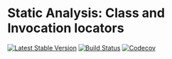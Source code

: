 Static Analysis: Class and Invocation locators
================================
[![Latest Stable Version](https://poser.pugx.org/spiral/tokenizer/version)](https://packagist.org/packages/spiral/tokenizer)
[![Build Status](https://travis-ci.org/spiral/tokenizer.svg?branch=master)](https://travis-ci.org/spiral/tokenizer)
[![Codecov](https://codecov.io/gh/spiral/tokenizer/branch/master/graph/badge.svg)](https://codecov.io/gh/spiral/tokenizer/)